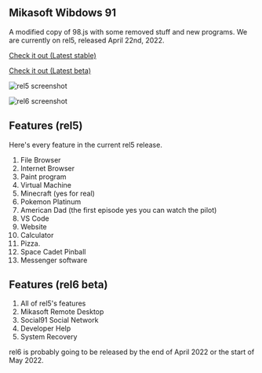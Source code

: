 ## Mikasoft Wibdows 91

A modified copy of 98.js with some removed stuff and new programs. We are currently on rel5, released April 22nd, 2022.

[Check it out (Latest stable)](http://104.192.2.35:1998)

[Check it out (Latest beta)](http://104.192.2.35:1997)

![rel5 screenshot](https://holynetworkadapter.github.io/wibdows91/wib91.PNG "rel5")

![rel6 screenshot](https://holynetworkadapter.github.io/wibdows91/wib91beta.PNG "rel6")

## Features (rel5)

Here's every feature in the current rel5 release.

1. File Browser
2. Internet Browser
3. Paint program
4. Virtual Machine
5. Minecraft (yes for real)
6. Pokemon Platinum
7. American Dad (the first episode yes you can watch the pilot)
8. VS Code
9. Website
10. Calculator
11. Pizza.
12. Space Cadet Pinball
13. Messenger software

## Features (rel6 beta)

1. All of rel5's features
2. Mikasoft Remote Desktop
3. Social91 Social Network
4. Developer Help
5. System Recovery

rel6 is probably going to be released by the end of April 2022 or the start of May 2022.
